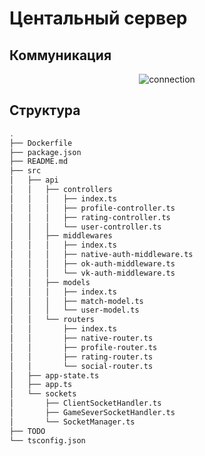 # Центальный сервер

## Коммуникация

<p align="center">
  <img src="https://i.ibb.co/vqnfdqm/connection-diagram.png" alt="connection">
</p>

## Структура

```bash
.
├── Dockerfile
├── package.json
├── README.md
├── src
│   ├── api
│   │   ├── controllers
│   │   │   ├── index.ts
│   │   │   ├── profile-controller.ts
│   │   │   ├── rating-controller.ts
│   │   │   └── user-controller.ts
│   │   ├── middlewares
│   │   │   ├── index.ts
│   │   │   ├── native-auth-middleware.ts
│   │   │   ├── ok-auth-middleware.ts
│   │   │   └── vk-auth-middleware.ts
│   │   ├── models
│   │   │   ├── index.ts
│   │   │   ├── match-model.ts
│   │   │   └── user-model.ts
│   │   └── routers
│   │       ├── index.ts
│   │       ├── native-router.ts
│   │       ├── profile-router.ts
│   │       ├── rating-router.ts
│   │       └── social-router.ts
│   ├── app-state.ts
│   ├── app.ts
│   └── sockets
│       ├── ClientSocketHandler.ts
│       ├── GameSeverSocketHandler.ts
│       └── SocketManager.ts
├── TODO
└── tsconfig.json
```

